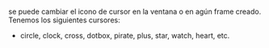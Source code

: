se puede cambiar el icono de cursor en la ventana o en agún frame creado.
Tenemos los siguientes cursores:
- circle, clock, cross, dotbox, pirate, plus, star, watch, heart, etc.

